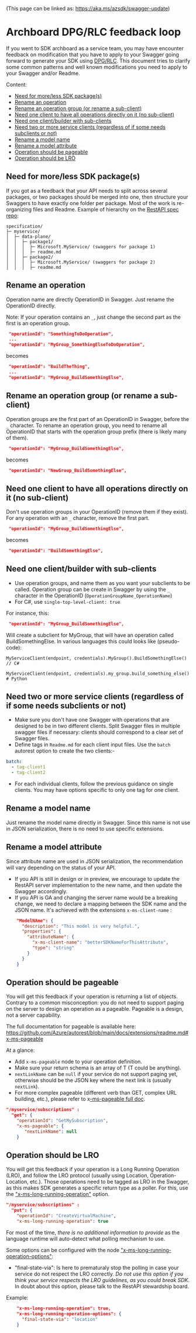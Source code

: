 (This page can be linked as: https://aka.ms/azsdk/swagger-update)

# Archboard DPG/RLC feedback loop

If you went to SDK archboard as a service team, you may have encounter feedback on modification that you have to apply to your Swagger going forward
to generate your SDK using [DPG/RLC](https://aka.ms/azsdk/dpcodegen). This document tries to clarify some common patterns and well known modifications you need to
apply to your Swagger and/or Readme.

Content:

- [Need for more/less SDK package(s)](#need-for-moreless-sdk-packages)
- [Rename an operation](#rename-an-operation)
- [Rename an operation group (or rename a sub-client)](#rename-an-operation-group-or-rename-a-sub-client)
- [Need one client to have all operations directly on it (no sub-client)](#need-one-client-to-have-all-operations-directly-on-it-no-sub-client)
- [Need one client/builder with sub-clients](#need-one-clientbuilder-with-sub-clients)
- [Need two or more service clients (regardless of if some needs subclients or not)](#need-two-or-more-service-clients-regardless-of-if-some-needs-subclients-or-not)
- [Rename a model name](#rename-a-model-name)
- [Rename a model attribute](#rename-a-model-attribute)
- [Operation should be pageable](#operation-should-be-pageable)
- [Operation should be LRO](#operation-should-be-lro)

## Need for more/less SDK package(s)

If you got as a feedback that your API needs to split across several packages, or two packages should be merged into one, then
structure your Swaggers to have exactly one folder per package. Most of the work is re-organizing files and Readme. Example of hierarchy on
the [RestAPI spec repo](https://github.com/Azure/azure-rest-api-specs):

```
specification/
├─ myservice/
│  ├─ data-plane/
│  │  ├─ package1/
│  │  │  ├─ Microsoft.MyService/ (swaggers for package 1)
│  │  │  ├─ readme.md
│  │  ├─ package2/
│  │  │  ├─ Microsoft.MyService/ (swaggers for package 2)
│  │  │  ├─ readme.md
```

## Rename an operation

Operation name are directly OperationID in Swagger. Just rename the OperationID directly.

Note: If your operation contains an `_`, just change the second part as the first is an operation group.

```json
 "operationId": "SomethingToDoOperation",
 ...
 "operationId": "MyGroup_SomethingElseToDoOperation",
```

becomes

```json
 "operationId": "BuildTheThing",
 ...
 "operationId": "MyGroup_BuildSomethingElse",
```

## Rename an operation group (or rename a sub-client)

Operation groups are the first part of an OperationID in Swagger, before the `_` character. To rename an operation group, you need to rename all OperationID that
starts with the operation group prefix (there is likely many of them).

```json
 "operationId": "MyGroup_BuildSomethingElse",
```

becomes

```json
 "operationId": "NewGroup_BuildSomethingElse",
```

## Need one client to have all operations directly on it (no sub-client)

Don't use operation groups in your OperationID (remove them if they exist). For any operation with an `_` character, remove the first part.

```json
 "operationId": "MyGroup_BuildSomethingElse",
```

becomes

```json
 "operationId": "BuildSomethingElse",
```

## Need one client/builder with sub-clients

- Use operation groups, and name them as you want your subclients to be called. Operation group can be create in Swagger by using the `_` character in the OperationID
  (`OperationGroupName_OperationName`)
- For C#, use `single-top-level-client: true`

For instance, this:

```json
 "operationId": "MyGroup_BuildSomethingElse",
```

Will create a subclient for MyGroup, that will have an operation called BuildSomethingElse.
In various languages this could looks like (pseudo-code):

```
MyServiceClient(endpoint, credentials).MyGroup().BuildSomethingElse() // C#

MyServiceClient(endpoint, credentials).my_group.build_something_else() # Python
```

## Need two or more service clients (regardless of if some needs subclients or not)

- Make sure you don't have one Swagger with operations that are designed to be in two different clients.
  Split Swagger files in multiple swagger files if necessary: clients should correspond to a clear set of Swagger files.
- Define tags in `Readme.md` for each client input files. Use the `batch` autorest option to create the two clients:-

```yaml
batch:
  - tag-client1
  - tag-client2
```

- For each individual clients, follow the previous guidance on single clients. You may have options specific to only one tag for one client.

## Rename a model name

Just rename the model name directly in Swagger. Since this name is not use in JSON serialization, there is no need to use specific extensions.

## Rename a model attribute

Since attribute name are used in JSON serialization, the recommendation will vary depending on the status of your API.

- If you API is still in design or in preview, we encourage to update the RestAPI server implementation to the new name, and then update the Swagger accordingly.
- If you API is GA and changing the server name would be a breaking change, we need to declare a mapping between the SDK name and the JSON name. It's achieved with the extensions
  `x-ms-client-name` :

```json
    "ModelNAme": {
      "description": "This model is very helpful.",
      "properties": {
        "attributeName": {
          "x-ms-client-name": "betterSDKNameForThisAttribute",
          "type": "string"
        }
      }
    }
```

## Operation should be pageable

You will get this feedback if your operation is returning a list of objects. Contrary to a common misconception: you do not need to support paging on the server to design an operation as a pageable. Pageable is a design, not a server capability.

The full documentation for pageable is available here: https://github.com/Azure/autorest/blob/main/docs/extensions/readme.md#x-ms-pageable

At a glance:

- Add `x-ms-pageable` node to your operation definition.
- Make sure your return schema is an array of T (T could be anything).
- `nextLinkName` can be `null` if your service do not support paging yet, otherwise should be the JSON key where the next link is (usually `nextLink`).
- For more complex pageable (different verb than GET, complex URL building, etc.), please refer to x[-ms-pageable full doc](https://github.com/Azure/autorest/blob/main/docs/extensions/readme.md#x-ms-pageable).

```json
"/myservice/subscriptions" :
  "get": {
    "operationId": "GetMySubscription",
    "x-ms-pageable": {
       "nextLinkName": null
    }
```

## Operation should be LRO

You will get this feedback if your operation is a Long Running Operation (LRO), and follow the LRO protocol (usually using Location, Operation-Location, etc.). Those operations need to be tagged as LRO in the Swagger, as this makes SDK generates a specific return type as a poller. For this, use the ["x-ms-long-running-operation"](https://github.com/Azure/autorest/blob/main/docs/extensions/readme.md#x-ms-long-running-operation) option.

```json
"/myservice/subscriptions" :
  "put": {
    "operationId": "CreateVirtualMachine",
    "x-ms-long-running-operation": true
```

For most of the time, _there is no additional information to provide_ as the language runtime will auto-detect what polling mechanism to use.

Some options can be configured with the node ["x-ms-long-running-operation-options"](https://github.com/Azure/autorest/blob/main/docs/extensions/readme.md#x-ms-long-running-operation-options):

- "final-state-via": Is here to prematuraly stop the polling in case your service do not respect the LRO correctly. _Do not use this option if you think your service respects the LRO guidelines, as you could break SDK_. In doubt about this option, please talk to the RestAPI stewardship board.

Example:

```json
    "x-ms-long-running-operation": true,
    "x-ms-long-running-operation-options": {
      "final-state-via": "location"
    }
```
